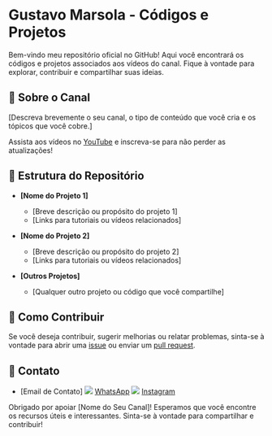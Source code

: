 # Gustavo Marsola - Códigos e Projetos 

Bem-vindo meu repositório oficial no GitHub! Aqui você encontrará os códigos e projetos associados aos vídeos do canal. Fique à vontade para explorar, contribuir e compartilhar suas ideias.

## 🚀 Sobre o Canal

[Descreva brevemente o seu canal, o tipo de conteúdo que você cria e os tópicos que você cobre.]

Assista aos vídeos no [YouTube](https://www.youtube.com/channel/UCdF6sIM85qV0QrXQck7JfpQ) e inscreva-se para não perder as atualizações!

## 📂 Estrutura do Repositório

- **[Nome do Projeto 1]**
  - [Breve descrição ou propósito do projeto 1]
  - [Links para tutoriais ou vídeos relacionados]

- **[Nome do Projeto 2]**
  - [Breve descrição ou propósito do projeto 2]
  - [Links para tutoriais ou vídeos relacionados]

- **[Outros Projetos]**
  - [Qualquer outro projeto ou código que você compartilhe]

## 🔧 Como Contribuir

Se você deseja contribuir, sugerir melhorias ou relatar problemas, sinta-se à vontade para abrir uma [issue](https://github.com/GustavoMarsola/youtube-python/issues) ou enviar um [pull request](https://github.com/GustavoMarsola/youtube-python/pulls).


## 📧 Contato

- [Email de Contato]
<img src="https://img.icons8.com/color/20/000000/whatsapp--v1.png"/>  [WhatsApp](https://wa.me/5511973437731)
<img src="https://img.icons8.com/color/20/000000/instagram-new.png"/> [Instagram](https://www.instagram.com/gustavomarsola/) 

Obrigado por apoiar [Nome do Seu Canal]! Esperamos que você encontre os recursos úteis e interessantes. Sinta-se à vontade para compartilhar e contribuir!
